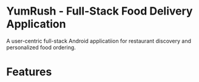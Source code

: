 # YumRush - Full-Stack Food Delivery Application
A user-centric full-stack Android applicatiion for restaurant discovery and personalized food ordering.



# Features 

